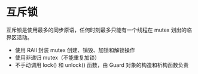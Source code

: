 # 互斥锁

互斥锁是使用最多的同步原语，任何时刻最多只能有一个线程在 mutex 划出的临界区活动。

- 使用 RAII 封装 mutex 创建、销毁、加锁和解锁操作
- 使用非递归 mutex（不能重复加锁）
- 不手动调用 lock() 和 unlock() 函数，由 Guard 对象的构造和析构函数负责

